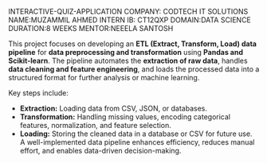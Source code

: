INTERACTIVE-QUIZ-APPLICATION
COMPANY: CODTECH IT SOLUTIONS
NAME:MUZAMMIL AHMED
INTERN IB: CT12QXP
DOMAIN:DATA SCIENCE
DURATION:8 WEEKS
MENTOR:NEEELA  SANTOSH


This project focuses on developing an **ETL (Extract, Transform, Load) data pipeline** for **data preprocessing and transformation** using **Pandas and Scikit-learn**.
The pipeline automates the **extraction of raw data**, handles **data cleaning and feature engineering**, and loads the processed data into a structured format for further analysis or machine learning.  

Key steps include:  
- **Extraction:** Loading data from CSV, JSON, or databases.  
- **Transformation:** Handling missing values, encoding categorical features, normalization, and feature selection.  
- **Loading:** Storing the cleaned data in a database or CSV for future use.  
 A well-implemented data pipeline enhances efficiency, reduces manual effort, and enables data-driven decision-making. 
